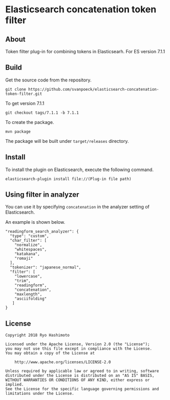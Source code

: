 # Elasticsearch concatenation token filter

## About

Token filter plug-in for combining tokens in Elasticsearh. For ES version 7.1.1

## Build

Get the source code from the repository.

```
git clone https://github.com/svanpoeck/elasticsearch-concatenation-token-filter.git
```

To get version 7.1.1

```
git checkout tags/7.1.1 -b 7.1.1
```

To create the package.

```
mvn package
```

The package will be built under `target/releases` directory.

## Install

To install the plugin on Elasticsearch, execute the following command.

```
elasticsearch-plugin install file://(Plug-in file path)
```

## Using filter in analyzer

You can use it by specifying `concatenation` in the analyzer setting of Elasticsearch.

An example is shown below.

```
"readingform_search_analyzer": {
  "type": "custom",
  "char_filter": [
    "normalize",
    "whitespaces",
    "katakana",
    "romaji"
  ],
  "tokenizer": "japanese_normal",
  "filter": [
    "lowercase",
    "trim",
    "readingform",
    "concatenation",
    "maxlength",
    "asciifolding"
   ]
}
```

## License

```
Copyright 2018 Ryo Hashimoto

Licensed under the Apache License, Version 2.0 (the "License");
you may not use this file except in compliance with the License.
You may obtain a copy of the License at

    http://www.apache.org/licenses/LICENSE-2.0

Unless required by applicable law or agreed to in writing, software
distributed under the License is distributed on an "AS IS" BASIS,
WITHOUT WARRANTIES OR CONDITIONS OF ANY KIND, either express or implied.
See the License for the specific language governing permissions and
limitations under the License.
```
